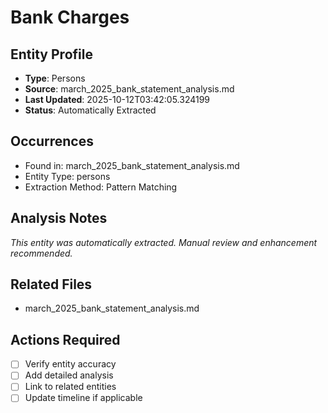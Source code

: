 # Bank Charges

## Entity Profile
- **Type**: Persons
- **Source**: march_2025_bank_statement_analysis.md
- **Last Updated**: 2025-10-12T03:42:05.324199
- **Status**: Automatically Extracted

## Occurrences
- Found in: march_2025_bank_statement_analysis.md
- Entity Type: persons
- Extraction Method: Pattern Matching

## Analysis Notes
*This entity was automatically extracted. Manual review and enhancement recommended.*

## Related Files
- march_2025_bank_statement_analysis.md

## Actions Required
- [ ] Verify entity accuracy
- [ ] Add detailed analysis
- [ ] Link to related entities
- [ ] Update timeline if applicable
